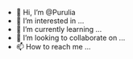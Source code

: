 - 👋 Hi, I’m @Purulia
- 👀 I’m interested in ...
- 🌱 I’m currently learning ...
- 💞️ I’m looking to collaborate on ...
- 📫 How to reach me ...

<!---
Purulia/Purulia is a ✨ special ✨ repository because its `README.md` (this file) appears on your GitHub profile.
You can click the Preview link to take a look at your changes.
